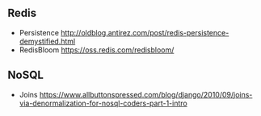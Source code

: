 ## Redis
  - Persistence http://oldblog.antirez.com/post/redis-persistence-demystified.html
  - RedisBloom https://oss.redis.com/redisbloom/

## NoSQL
  - Joins https://www.allbuttonspressed.com/blog/django/2010/09/joins-via-denormalization-for-nosql-coders-part-1-intro
